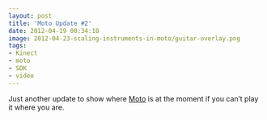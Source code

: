 ```yaml
---
layout: post
title: 'Moto Update #2'
date: 2012-04-19 00:34:18
image: 2012-04-23-scaling-instruments-in-moto/guitar-overlay.png
tags:
- Kinect
- moto
- SDK
- video
---
```

Just another update to show where [Moto][Moto] is at the moment if you can’t play it where you are.

<div id="scid:5737277B-5D6D-4f48-ABFC-DD9C333F4C5D:416d2b06-ca0a-4170-95d3-c21bdf58b394" class="wlWriterEditableSmartContent" style="margin: 0px auto; width: 448px; display: block; float: none; padding: 0px;">
<div><object width="448" height="252" classid="clsid:d27cdb6e-ae6d-11cf-96b8-444553540000" codebase="http://download.macromedia.com/pub/shockwave/cabs/flash/swflash.cab#version=6,0,40,0"><param name="src" value="http://www.youtube.com/v/fCe3eppB7C8?hl=en&amp;hd=1" /><embed width="448" height="252" type="application/x-shockwave-flash" src="http://www.youtube.com/v/fCe3eppB7C8?hl=en&amp;hd=1" /></object></div>
</div>

[Moto]:http://www.mattcrouch.net/moto/